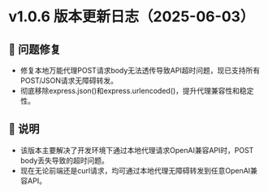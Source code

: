 # v1.0.6 版本更新日志（2025-06-03）

## 🐛 问题修复
- 修复本地万能代理POST请求body无法透传导致API超时问题，现已支持所有POST/JSON请求无障碍转发。
- 彻底移除express.json()和express.urlencoded()，提升代理兼容性和稳定性。

## 📝 说明
- 该版本主要解决了开发环境下通过本地代理请求OpenAI兼容API时，POST body丢失导致的超时问题。
- 现在无论前端还是curl请求，均可通过本地代理无障碍转发到任意OpenAI兼容API。
